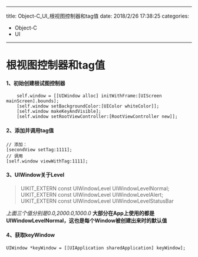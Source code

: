 
---
title: Object-C_UI_根视图控制器和tag值
date: 2018/2/26 17:38:25
categories:
- Object-C
- UI
---
# 根视图控制器和tag值
#### 1、初始创建根试图控制器
```objc
    self.window = [[UIWindow alloc] initWithFrame:[UIScreen mainScreen].bounds];
    [self.window setBackgroundColor:[UIColor whiteColor]];
    [self.window makeKeyAndVisible];
    [self.window setRootViewController:[RootViewController new]];
```
#### 2、添加并调用tag值
```objc
// 添加：
[secondView setTag:1111];
// 调用
[self.window viewWithTag:1111];
```
#### 3、UIWindow关于Level

>   UIKIT_EXTERN const UIWindowLevel UIWindowLevelNormal;
    UIKIT_EXTERN const UIWindowLevel UIWindowLevelAlert;
    UIKIT_EXTERN const UIWindowLevel UIWindowLevelStatusBar

*上面三个值分别是0.0,2000.0,1000.0*
**大部分在App上使用的都是UIWindowLevelNormal，这也是每个Window被创建出来时的默认值**

#### 4、获取keyWindow
```objc
UIWindow *keyWindow = [[UIApplication sharedApplication] keyWindow];
```




